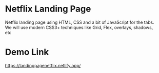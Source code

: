 # Netflix Landing Page
Netflix landing page using HTML, CSS and a bit of JavaScript for the tabs. We will use modern CSS3+ techniques like Grid, Flex, overlays, shadows, etc

# Demo Link
https://landingpagenetflix.netlify.app/

